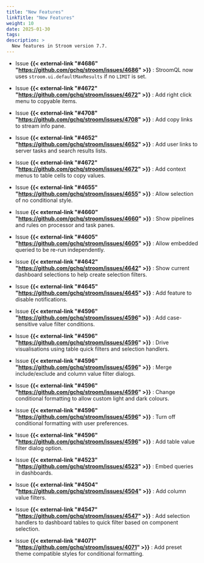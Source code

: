 ```yaml
---
title: "New Features"
linkTitle: "New Features"
weight: 10
date: 2025-01-30
tags: 
description: >
  New features in Stroom version 7.7.
---
```



* Issue **{{< external-link "#4686" "https://github.com/gchq/stroom/issues/4686" >}}** : StroomQL now uses `stroom.ui.defaultMaxResults` if no `LIMIT` is set.

* Issue **{{< external-link "#4672" "https://github.com/gchq/stroom/issues/4672" >}}** : Add right click menu to copyable items.

* Issue **{{< external-link "#4708" "https://github.com/gchq/stroom/issues/4708" >}}** : Add copy links to stream info pane.

* Issue **{{< external-link "#4652" "https://github.com/gchq/stroom/issues/4652" >}}** : Add user links to server tasks and search results lists.

* Issue **{{< external-link "#4672" "https://github.com/gchq/stroom/issues/4672" >}}** : Add context menus to table cells to copy values.

* Issue **{{< external-link "#4655" "https://github.com/gchq/stroom/issues/4655" >}}** : Allow selection of no conditional style.

* Issue **{{< external-link "#4660" "https://github.com/gchq/stroom/issues/4660" >}}** : Show pipelines and rules on processor and task panes.

* Issue **{{< external-link "#4605" "https://github.com/gchq/stroom/issues/4605" >}}** : Allow embedded queried to be re-run independently.

* Issue **{{< external-link "#4642" "https://github.com/gchq/stroom/issues/4642" >}}** : Show current dashboard selections to help create selection filters.

* Issue **{{< external-link "#4645" "https://github.com/gchq/stroom/issues/4645" >}}** : Add feature to disable notifications.

* Issue **{{< external-link "#4596" "https://github.com/gchq/stroom/issues/4596" >}}** : Add case-sensitive value filter conditions.

* Issue **{{< external-link "#4596" "https://github.com/gchq/stroom/issues/4596" >}}** : Drive visualisations using table quick filters and selection handlers.

* Issue **{{< external-link "#4596" "https://github.com/gchq/stroom/issues/4596" >}}** : Merge include/exclude and column value filter dialogs.

* Issue **{{< external-link "#4596" "https://github.com/gchq/stroom/issues/4596" >}}** : Change conditional formatting to allow custom light and dark colours.

* Issue **{{< external-link "#4596" "https://github.com/gchq/stroom/issues/4596" >}}** : Turn off conditional formatting with user preferences.

* Issue **{{< external-link "#4596" "https://github.com/gchq/stroom/issues/4596" >}}** : Add table value filter dialog option.

* Issue **{{< external-link "#4523" "https://github.com/gchq/stroom/issues/4523" >}}** : Embed queries in dashboards.

* Issue **{{< external-link "#4504" "https://github.com/gchq/stroom/issues/4504" >}}** : Add column value filters.

* Issue **{{< external-link "#4547" "https://github.com/gchq/stroom/issues/4547" >}}** : Add selection handlers to dashboard tables to quick filter based on component selection.

* Issue **{{< external-link "#4071" "https://github.com/gchq/stroom/issues/4071" >}}** : Add preset theme compatible styles for conditional formatting.
